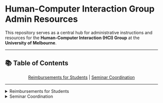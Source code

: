 # Human-Computer Interaction Group Admin Resources

This repository serves as a central hub for administrative instructions and resources for the **Human-Computer Interaction (HCI) Group** at the **University of Melbourne**.

---

## 📚 Table of Contents

<div align="center">

[Reimbursements for Students](#-reimbursements-for-students) &#124;
[Seminar Coordination](#-seminar-coordination)

</div>

---

<details>
<summary>Reimbursements for Students</summary>

## 🤑 Reimbursements for Students

Follow these steps to submit your reimbursement requests:

1. **Open the Reimbursement Form**
   - Open the [Reimbursement Form](https://go.unimelb.edu.au/fd9i)
   - Log in using your **staff** account

2. **Complete Request Details**
   - Select "Out of pocket expense (reimbursement)"
   - Select "Student", as you are reimbursing yourself from your staff account to your student account

   ![image](https://github.com/user-attachments/assets/074778a9-8ed8-4e34-aec7-94a58c9e2e3d)

3. **Complete Student Details**
   - Fill in your student number and click out of the text box, this should automatically populate the "student name" field
   - Fill in your student email and email confirmation
   - Select the relevant payment currency
   - List the expenses you are claiming for (suggested format in the following screenshot)
   - Fill in the total amount you are to be reimbursed

   ![image](https://github.com/user-attachments/assets/19082bcc-a6cd-4cbe-b22d-4c22238abe7d)

4. **Complete Account String Details**
   - Ensure that you have received an account string from your supervisor
   - Fill in the account string and the reimbursed amount from that account (note that your supervisor may ask you to break down the reimbursement across multiple accounts, in which case multiple rows would be completed)
   - Supervisors frequently leave the fourth segment of the account string blank (XXXX). This segment can be completed with the appropriate code found in the **Chart of Accounts - Natural Accounts Glossary**, which is available for download via the link provided in the form
  
   ![Screenshot 2024-12-09 164532](https://github.com/user-attachments/assets/b8ecfafd-7bd5-4afb-afcd-4e8be9ce0a63)

5. **Fetch Financial Approvers**
   - Once you have filled in your account string(s), click the `Fetch Financial Approvers` button
   - This should populate the dropdown list under "Financial Approver Details"
   - Select your supervisor's name from the dropdown list

   ![image](https://github.com/user-attachments/assets/81b4d407-70d4-40fb-8fd0-ae5c55e3c5bf)

6. **Provide Additional Information**
   - Attach any receipts related to your reimbursement
   - List any additional comments for your supervisor

   ![image](https://github.com/user-attachments/assets/bf119e55-1534-49f1-ac32-0cd2e7902967)

7. **Submit the Form**

8. **After Form Submission**
   - You should receive an email on your **student** account shortly after submitting the form, titled **"University of Melbourne request for details - FINxxx"**
   - Follow the instructions provided in the email to complete your bank details for reimbursement
   - You should receive an email on your **staff** account once your supervisor approves the reimbursement request and it is put through the system, titled **"Finance: New Request FRxxx - Refund and Reimbursement request"**
   - You should receive an email on your **student** account once the money has been credited to your account, titled **"Separate Remittance Advice: paper document number - xxx"**

---
</details>

<details>
<summary>Seminar Coordination</summary>

## 🎓 Seminar Coordination

### Seminar Administration

Follow these steps for completing HCI seminar administration:

1. **Check Seminar Details**
   - Speakers should provide their seminar information beforehand, which can be accessed via [this form](https://go.unimelb.edu.au/uek8)
   - Ensure that all fields in the form have been filled in (the seminar title and abstract may be optional)
  
2. **Add the Seminar Details to the [HCI Seminar Timetable](https://go.unimelb.edu.au/ive8)**

3. **Book the Seminar Room**
   - Book a seminar room (most likely the Steve Howard Room - Room 5206) for the chosen timeslot, using your **staff** account via Outlook
      - This can be done via the `Outlook calendar -> New Meeting -> select the start time and end time -> use the room finder option to locate the desired room`
      - The availability of each room can be found via `My Calendars -> right-click -> Add Calendar -> From Room List -> select the relevant room`
      - Title the meeting "HCI Seminar - [Speaker Name]"
   - If available, also make a separate booking for the seminar room for 30 minutes prior to the seminar to allow time for setting up the room (e.g. if the seminar is from 3pm to 4pm, make another booking from 2:30pm to 3pm)
      - Title the meeting "HCI Seminar" 

4. **Create the Zoom Meeting**
   - Schedule a Zoom meeting for the desired time
      - Title the meeting "HCI Seminar - [Speaker Name]"
      - **Options to change:** disable waiting room, turn participant video off by default, Advanced Options -> mute participants upon entry, Advanced Options -> add all the Zoom accounts of the seminar coordinators as alternative hosts
   - Copy the resulting Zoom meeting link and password

5. **Update the Seminar Room Booking Meeting**
   - Invite both the student and staff emails of all seminar coordinators, then:
      - **PhD Seminars:** invite the student, all of their supervisors, and their AC chair
      - **Guest Seminars:** invite the guest and the staff member who is hosting the guest
   - Add the following to the meeting description: 
      - The title and abstract of the seminar (this may need to be added later if not currently available)
      - The generated Zoom meeting link and password
      - **Guest Seminars Only:** the presenter's bio

6. **Copying to the HCI Calendar**
   - Accept the seminar meeting invite on your **student** email 
   - Within your calendar, copy the seminar to the HCI calendar so that other members of the group are aware of this
  
7. **Advertise the Seminar via CIS Admin**
   - Send an email to CIS Admin (cis-admin@unimelb.edu.au) with the other seminar coordinators cc'd, titled "HCI Seminar Advertisement" and with the following information:
   - **PhD Seminars:**
      - Presenter's name
      - Supervisors and chair (include their titles, names, and emails)
      - Seminar title
      - Seminar abstract
      - Seminar location
      - Zoom link
      - Seminar date and time
   - **Guest Seminars:**
      - Presenter's name
      - Presenter's institution
      - Seminar title
      - Seminar abstract
      - Presenter's bio
      - Seminar location
      - Zoom link
      - Seminar date and time
   - Verify that the seminar has been advertised by the end of the week, follow up if not

8. **Schedule Slack Reminders**
   - Schedule posts in Slack to advertise seminars to the group
   - Posts are usually made on Monday at 9am advertising all seminars for the week, and another reminder is sent on 9am of the day of each individual seminar
   - Refer to past Slack seminar reminders for formatting, note the differences between PhD and guest seminars
  
9. **Order Seminar Food (PhD Completion and Guest Seminars Only)**
   - See previous seminar coordinators for account details and additional information

10. **Advertise on Eventbrite (Guest Seminars Only)**
   - See previous seminar coordinators for account details
   - Go to [Eventbrite](https://www.eventbrite.com.au/)
   - Select FEIT as the organisation 
   - Create an event (without AI):
      - Add the seminar's promotional image
      - Add the seminar title and a short summary (e.g. "This seminar will discuss ..."), these may need to be shortened due to character limits
      - Add the seminar date and time
      - Add the location: Melbourne Connect
      - Add the seminar abstract, speaker photo, and speaker bio to the "about this event" section
      - Copy tickets from one of our past seminars: `Import tickets -> edit online admission (Zoom) and add Zoom link and password in the description -> change "sales start" to today’s date -> "sales end" can be after the seminar for both in-person and online admissions → save`
      - Add the relevant event type, categories, and tags
      - Set the organiser to be FEIT
   - Publish the event as a public event

11. **Advertise on LiveWhale (UoM Events) (Guest Seminars Only)**
   - Go to [LiveWhale](https://events.unimelb.edu.au/livewhale) and add the same details
   - Email Rosanna Verde (rverde@unimelb.edu.au) to publish LiveWhale event
      - Title the email "Event To Be Published on LiveWhale"
      - State the title of the event to be published
      - Verify that the seminar has been advertised by the end of the week, follow up if not
    
12. **Host the Seminar!**
---

### Seminar Hosting

Follow these steps for hosting an HCI seminar:

1.	**Presentation Slides Setup**
   - On the wall panel, select the lectern laptop for the presentation.
   - Connect the presenter’s laptop using the cables at the podium:
      - They should be extending their screen if they want to use presenter view on their presentation
   - Presentations should ideally be in PowerPoint, you cannot use the presenter view with Canva on this screen
   - Check that the presentation is displaying correctly

2.	**Audio Setup**
   - It is preferred for presenters to use a lapel mic
   - All mics are in the charging ports at the podium, the lapel mics have a power button on the side and can be muted/unmuted from the switch on the top
   - Check if the audio from the roaming mics is coming through the room speakers
   - Have the presenter clip on a lapel mic and test the sound, they can leave it on mute until the seminar starts

3.	**Zoom**
   - Zoom should be run on both the coordinator's and presenter’s laptops
      - Ask the presenter to join the Zoom meeting using the email link we have sent them
      - One seminar coordinator should also join the Zoom as the meeting host
   - The presenter should share their screen in the Zoom: check that both the projector screen and the Zoom have the correct view being displayed
   - If the views are different or presenter view shows up on the screens:
      - Stop sharing
      - Start the presentation in presenter view
      - Re-share with Zoom and select the window that has the audience view of the presentation
   - Flick through a few slides on the screen to check if there is a lag on Zoom
   - Set the output speaker of the presenter's Zoom to "Extron HDMI" so that the audio can be broadcasted through the room speakers
   - If the presentation has audio:
      - Select the option to share audio as well when sharing the presentation on Zoom
   - You can step out of the room with your device or lower the volume while the presenter is testing the mics and check if sound is coming through correctly on Zoom

4.	**Q&A Section**
   - Send around the roaming mics to audience members in the room who have questions so that people on Zoom will be able to hear the discussion
   - Ask participants on Zoom to post their questions in the chat either at the beginning of the seminar and/or when the Q&A is starting
   - Monitor the Zoom to see if any questions are being asked, read the questions out loud so that the room can hear

5.	**Other Things to Note**
   - Some presenters may ask for their seminar to be recorded, you can do so through Zoom by recording to the cloud
   - Before the seminar starts, send a message on Slack reminding the group about the seminar
   - At the end, collect all mics and return them to their charging docks
   - For confirmation (and occasionally completion) seminars:
      - If there are any members of the advisory panel on Zoom, assign the meeting host to the presenter (student) and leave the Zoom meeting
   - For other seminars:
      - Close the Zoom meeting
   - If food is being served, remind the audience about this 

---
</details>
